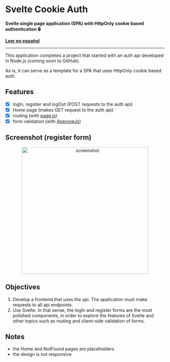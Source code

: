 # Svelte Cookie Auth
**Svelte single page application (SPA) with HttpOnly cookie based authentication 🔒**

**[Leer en español](./README.es.md)**

---

This application completes a project that started with an auth api developed in Node.js (coming soon to GitHub).

As is, it can serve as a template for a SPA that uses HttpOnly cookie based auth.

## Features
- [X] logIn, register and logOut (POST requests to the auth api)
- [X] Home page (makes GET request to the auth api)
- [X] routing (with [page.js](https://github.com/visionmedia/page.js))
- [X] form validation (with [ApproveJs](https://github.com/CharlGottschalk/approvejs/))

## Screenshot (register form)
<p align="center">
  <img width="400px" src="https://user-images.githubusercontent.com/50384203/106847788-63c24f80-668e-11eb-88fe-860909c8ebeb.png" alt="screenshot" align="center">
</p>

## Objectives
1. Develop a frontend that uses the api. The application must make requests to all api endpoints.
2. Use Svelte. In that sense, the logIn and register forms are the most polished components, in order to explore the features of Svelte and other topics such as routing and client-side validation of forms.

## Notes
- the Home and NotFound pages are placeholders
- the design is not responsive 